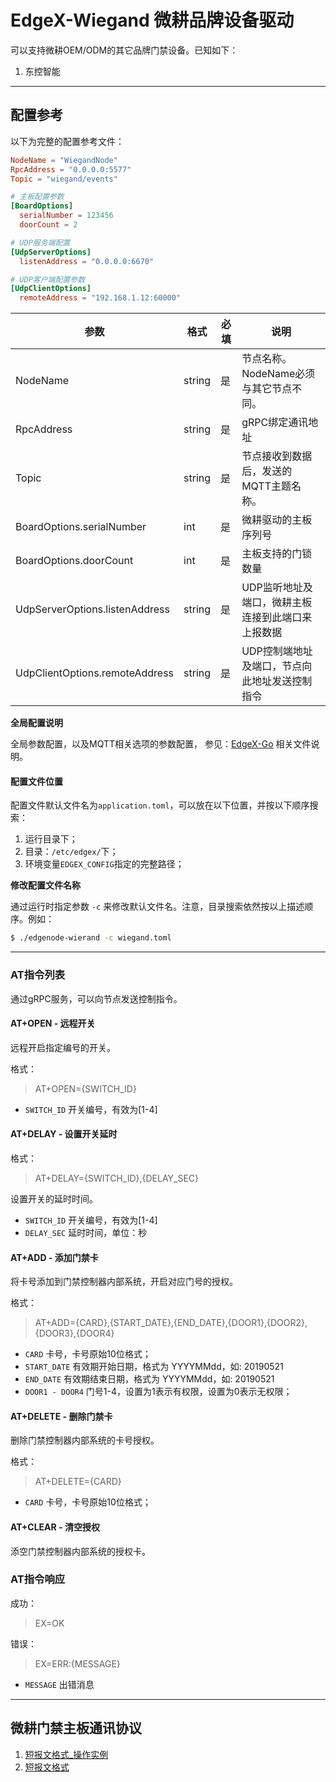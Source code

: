 # EdgeX-Wiegand 微耕品牌设备驱动

可以支持微耕OEM/ODM的其它品牌门禁设备。已知如下：

1. 东控智能

----

## 配置参考

以下为完整的配置参考文件：

```toml
NodeName = "WiegandNode"
RpcAddress = "0.0.0.0:5577"
Topic = "wiegand/events"

# 主板配置参数
[BoardOptions]
  serialNumber = 123456
  doorCount = 2

# UDP服务端配置
[UdpServerOptions]
  listenAddress = "0.0.0.0:6670"

# UDP客户端配置参数
[UdpClientOptions]
  remoteAddress = "192.168.1.12:60000"

```

| 参数 | 格式 | 必填 | 说明 |
|-----|-----|-----|-----|
| NodeName | string | 是 | 节点名称。NodeName必须与其它节点不同。 |
| RpcAddress | string | 是 | gRPC绑定通讯地址 |
| Topic | string | 是 | 节点接收到数据后，发送的MQTT主题名称。 |
| BoardOptions.serialNumber | int | 是 | 微耕驱动的主板序列号 |
| BoardOptions.doorCount | int | 是 | 主板支持的门锁数量 |
| UdpServerOptions.listenAddress | string | 是 | UDP监听地址及端口，微耕主板连接到此端口来上报数据 |
| UdpClientOptions.remoteAddress | string | 是 | UDP控制端地址及端口，节点向此地址发送控制指令 |

**全局配置说明**

全局参数配置，以及MQTT相关选项的参数配置，
参见：[EdgeX-Go](https://github.com/nextabc-lab/edgex-go) 相关文件说明。


#### 配置文件位置

配置文件默认文件名为`application.toml`，可以放在以下位置，并按以下顺序搜索：

1. 运行目录下；
2. 目录：`/etc/edgex/`下；
3. 环境变量`EDGEX_CONFIG`指定的完整路径；

**修改配置文件名称**

通过运行时指定参数 `-c` 来修改默认文件名。注意，目录搜索依然按以上描述顺序。例如：

```bash
$ ./edgenode-wierand -c wiegand.toml
```

----

### AT指令列表

通过gRPC服务，可以向节点发送控制指令。

#### AT+OPEN - 远程开关

远程开启指定编号的开关。

格式：

> AT+OPEN={SWITCH_ID} 

- `SWITCH_ID` 开关编号，有效为\[1-4\] 
    
#### AT+DELAY - 设置开关延时

格式：

> AT+DELAY={SWITCH_ID},{DELAY_SEC}
 
设置开关的延时时间。

- `SWITCH_ID` 开关编号，有效为\[1-4\]
- `DELAY_SEC` 延时时间，单位：秒

#### AT+ADD - 添加门禁卡

将卡号添加到门禁控制器内部系统，开启对应门号的授权。

格式：

> AT+ADD={CARD},{START_DATE},{END_DATE},{DOOR1},{DOOR2},{DOOR3},{DOOR4}

- `CARD` 卡号，卡号原始10位格式；
- `START_DATE` 有效期开始日期，格式为 YYYYMMdd，如: 20190521
- `END_DATE` 有效期结束日期，格式为 YYYYMMdd，如: 20190521
- `DOOR1 - DOOR4` 门号1-4，设置为1表示有权限，设置为0表示无权限；

#### AT+DELETE - 删除门禁卡

删除门禁控制器内部系统的卡号授权。

格式：

> AT+DELETE={CARD}

- `CARD` 卡号，卡号原始10位格式；

#### AT+CLEAR - 清空授权

添空门禁控制器内部系统的授权卡。

### AT指令响应

成功：

> EX=OK

错误：

> EX=ERR:{MESSAGE}

- `MESSAGE` 出错消息

----

## 微耕门禁主板通讯协议

1. [短报文格式_操作实例](WG-proto-operator.pdf)
1. [短报文格式](WG-proto.pdf)


